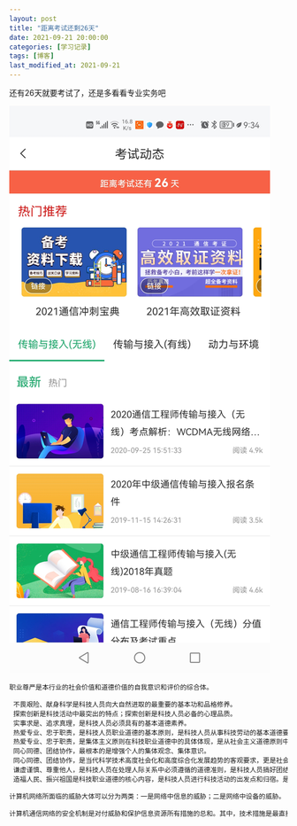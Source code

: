 ```yaml
---
layout: post
title: "距离考试还剩26天"
date: 2021-09-21 20:00:00
categories: [学习记录]
tags: [博客]
last_modified_at: 2021-09-21
---
```


还有26天就要考试了，还是多看看专业实务吧

![image-20210921213534286](../image/2021-09-21-%E8%B7%9D%E7%A6%BB%E8%80%83%E8%AF%95%E8%BF%98%E5%89%A926%E5%A4%A9/image-20210921213534286.png)

```sql
职业尊严是本行业的社会价值和道德价值的自我意识和评价的综合体。
```

```sql
 不畏艰险、献身科学是科技人员向大自然进取的最重要的基本功和品格修养。
 探索创新是科技活动中最突出的特点；探索创新是科技人员必备的心理品质。
 实事求是、追求真理，是科技人员必须具有的基本道德素养。
 热爱专业、忠于职责，是科技人员职业道德的基本原则，是科技人员从事科技劳动的基本道德要求。
 热爱专业、忠于职责，是集体主义原则在科技职业道德中的具体体现，是从社会主义道德原则中引申出来的，它显示了科技职业道德的本质特征。
 同心同德、团结协作，最根本的是增强个人的集体观念、集体意识。
 同心同德、团结协作，是当代科学技术高度社会化和高度综合化发展趋势的客观要求，更是社会主义道德原则在科技职业活动中的又一具体体现。
 谦虚谨慎、尊重他人，是科技人员在处理人际关系中必须遵循的道德准则，是科技人员搞好团结协作的思想基础。
 造福人民、振兴祖国是科技职业道德的核心内容，是科技人员进行科技活动的出发点和归宿。是科技人员创造成就的巨大动力。
```

```php
计算机网络所面临的威胁大体可以分为两类：一是网络中信息的威胁；二是网络中设备的威胁。
```

```c
计算机通信网络的安全机制是对付威胁和保护信息资源所有措施的总和。其中，技术措施是最直接的屏障。
```

